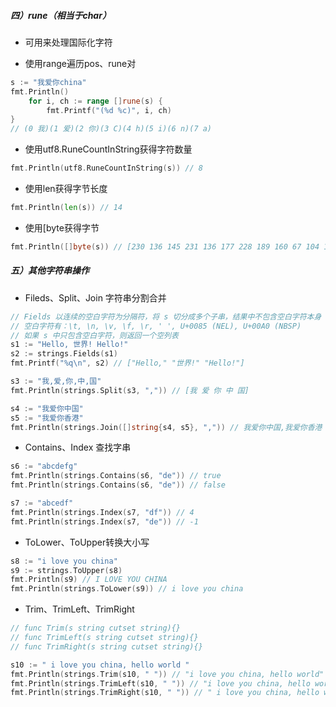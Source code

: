 ##### 四）rune（相当于char）

- 可用来处理国际化字符

- 使用range遍历pos、rune对

```go
s := "我爱你china"
fmt.Println()
	for i, ch := range []rune(s) {
		fmt.Printf("(%d %c)", i, ch)
}
// (0 我)(1 爱)(2 你)(3 C)(4 h)(5 i)(6 n)(7 a)
```

- 使用utf8.RuneCountInString获得字符数量

```go
fmt.Println(utf8.RuneCountInString(s)) // 8
```

- 使用len获得字节长度

```go
fmt.Println(len(s)) // 14
```

- 使用[byte获得字节

```go
fmt.Println([]byte(s)) // [230 136 145 231 136 177 228 189 160 67 104 105 110 97]
```

##### 五）其他字符串操作

- Fileds、Split、Join 字符串分割合并

```go
// Fields 以连续的空白字符为分隔符，将 s 切分成多个子串，结果中不包含空白字符本身
// 空白字符有：\t, \n, \v, \f, \r, ' ', U+0085 (NEL), U+00A0 (NBSP)
// 如果 s 中只包含空白字符，则返回一个空列表
s1 := "Hello, 世界! Hello!"
s2 := strings.Fields(s1)
fmt.Printf("%q\n", s2) // ["Hello," "世界!" "Hello!"]
```

```go
s3 := "我,爱,你,中,国"
fmt.Println(strings.Split(s3, ",")) // [我 爱 你 中 国]
```

```go
s4 := "我爱你中国"
s5 := "我爱你香港"
fmt.Println(strings.Join([]string{s4, s5}, ",")) // 我爱你中国,我爱你香港
```

- Contains、Index 查找字串

```go
s6 := "abcdefg"
fmt.Println(strings.Contains(s6, "de")) // true
fmt.Println(strings.Contains(s6, "de")) // false
```

```go
s7 := "abcedf"
fmt.Println(strings.Index(s7, "df")) // 4
fmt.Println(strings.Index(s7, "de")) // -1
```

- ToLower、ToUpper转换大小写

```go
s8 := "i love you china"
s9 := strings.ToUpper(s8)
fmt.Println(s9) // I LOVE YOU CHINA
fmt.Println(strings.ToLower(s9)) // i love you china
```

- Trim、TrimLeft、TrimRight

```go
// func Trim(s string cutset string){}
// func TrimLeft(s string cutset string){}
// func TrimRight(s string cutset string){}

s10 := " i love you china, hello world "
fmt.Println(strings.Trim(s10, " ")) // "i love you china, hello world"
fmt.Println(strings.TrimLeft(s10, " ")) // "i love you china, hello world "
fmt.Println(strings.TrimRight(s10, " ")) // " i love you china, hello world"
```